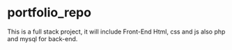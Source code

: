 # portfolio_repo
This is a full stack project, it will include Front-End Html, css and js also php and mysql for back-end.
